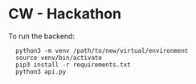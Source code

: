 # CW - Hackathon


To run the backend:

``` 
  python3 -m venv /path/to/new/virtual/environment
  source venv/bin/activate 
  pip3 install -r requirements.txt
  python3 api.py
```
